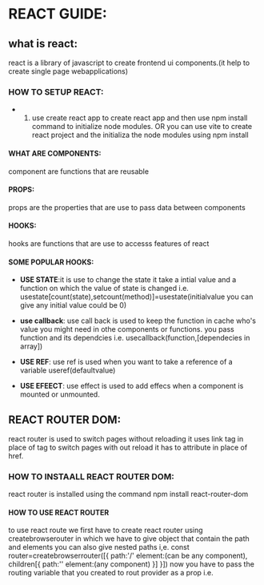 # REACT GUIDE:

## what is react:

react is a library of javascript to create frontend ui components.(it help to create single page webapplications)

### HOW TO SETUP REACT:

- 1. use create react app to create react app and then use npm install command to initialize node modules. OR you can use vite to create react project and the initializa the node modules using npm install

#### WHAT ARE COMPONENTS:

component are functions that are reusable

#### PROPS:

props are the properties that are use to pass data between components

#### HOOKS:

hooks are functions that are use to accesss features of react

#### SOME POPULAR HOOKS:

- **USE STATE**:it is use to change the state it take a intial value and a function on which the value of state is changed i.e. usestate[count(state),setcount(method)]=usestate(initialvalue you can give any initial value could be 0)

* **use callback**: use call back is used to keep the function in cache who's value you might need in othe components or functions. you pass function and its dependcies i.e. usecallback(function,[dependecies in array])

- **USE REF**: use ref is used when you want to take a reference of a variable useref(defaultvalue)

* **USE EFEECT**: use effect is used to add effecs when a component is mounted or unmounted.

## REACT ROUTER DOM:

react router is used to switch pages without reloading it uses link tag in place of <a> tag to switch pages with out reload it has to attribute in place of href.

### HOW TO INSTAALL REACT ROUTER DOM:

react router is installed using the command npm install react-router-dom

#### HOW TO USE REACT ROUTER

to use react route we first have to create react router using createbrowserouter in which we have to give object that contain the path and elements you can also give nested paths
i,e. const router=createbrowserrouter([{
path:'/'
element:(can be any component),
children[{
path:''
element:(any component)
}]
}])
now you have to pass the routing variable that you created to rout provider as a prop
i.e. <router provider router=router>
